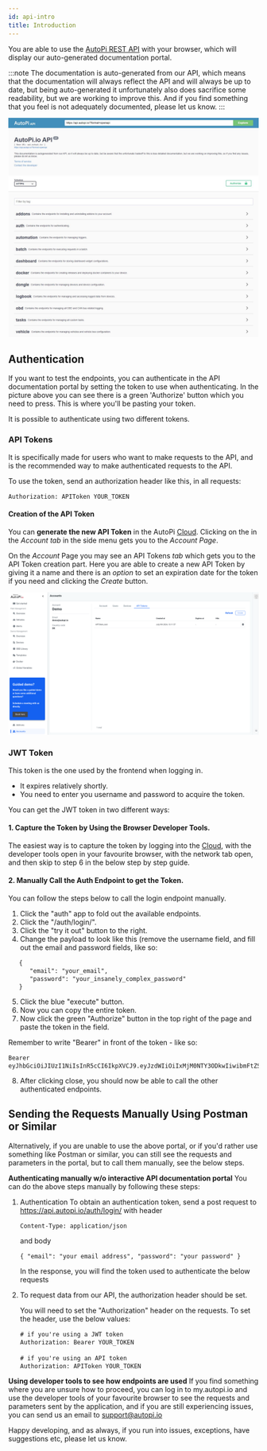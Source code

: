 ```yaml
---
id: api-intro
title: Introduction
---
```


You are able to use the [AutoPi REST API](https://api.autopi.io) with your browser, which will display our
auto-generated documentation portal.

:::note
The documentation is auto-generated from our API, which means that the documentation will always reflect the API and
will always be up to date, but being auto-generated it unfortunately also does sacrifice some readability, but we
are working to improve this. And if you find something that you feel is not adequately documented, please let us know.
:::

![api_frontpage](/img/getting_started/api/api_intro/api_frontpage.jpg) 

## Authentication
If you want to test the endpoints, you can authenticate in the API documentation portal by setting the token to use
when authenticating. In the picture above you can see there is a green 'Authorize' button which you need to press.
This is where you'll be pasting your token.

It is possible to authenticate using two different tokens.

### API Tokens

It is specifically made for users who want to make requests to the API, and is the recommended way to make
authenticated requests to the API.

To use the token, send an authorization header like this, in all requests:

```
Authorization: APIToken YOUR_TOKEN
```

#### Creation of the API Token

You can **generate the new API Token** in the AutoPi [Cloud](https://my.autopi.io). Clicking on the in the *Account tab* in the side menu gets you to the *Account Page*.

On the *Account* Page you may see an API Tokens *tab* which gets you to the API Token creation part. 
Here you are able to create a new API Token by giving it a name and there is an *option* to set an expiration date for the token if you need and clicking the *Create* button.

![account_page](/img/getting_started/api/api_intro/account_overview.png)

### JWT Token

This token is the one used by the frontend when logging in.
* It expires relatively shortly.
* You need to enter you username and password to acquire the token.

You can get the JWT token in two different ways:

#### 1. Capture the Token by Using the Browser Developer Tools.
The easiest way is to capture the token by logging into the [Cloud](https://www.autopi.io/software-platform/cloud-management), with the developer tools open in your favourite
browser, with the network tab open, and then skip to step 6 in the below step by step guide.

#### 2. Manually Call the Auth Endpoint to get the Token.
You can follow the steps below to call the login endpoint manually.

1. Click the "auth" app to fold out the available endpoints.
2. Click the "/auth/login/".
3. Click the "try it out" button to the right.
4. Change the payload to look like this (remove the username field, and fill out the email and password fields, like so:
```
   {
      "email": "your_email",
      "password": "your_insanely_complex_password"
   }
```
5. Click the blue "execute" button.
6. Now you can copy the entire token.
7. Now click the green "Authorize" button in the top right of the page and paste the token in the field.

Remember to write "Bearer" in front of the token - like so:

```
Bearer eyJhbGciOiJIUzI1NiIsInR5cCI6IkpXVCJ9.eyJzdWIiOiIxMjM0NTY3ODkwIiwibmFtZSI6IkpvaG4gRG9lIiwiaWF0IjoxNTE2MjM5MDIyfQ.4pXwtyQKCwSrYfcj9O7MGVv5ustPbx0GmYY7jHZL8es
```

8. After clicking close, you should now be able to call the other authenticated endpoints.

## Sending the Requests Manually Using Postman or Similar
Alternatively, if you are unable to use the above portal, or if you'd rather use something like Postman or similar,
you can still see the requests and parameters in the portal, but to call them manually, see the below steps.

**Authenticating manually w/o interactive API documentation portal**
You can do the above steps manually by following these steps:

1. Authentication
    To obtain an authentication token, send a post request to https://api.autopi.io/auth/login/
    with header

    ```
    Content-Type: application/json
    ```
    and body

    ```
    { "email": "your email address", "password": "your password" }
    ```

    In the response, you will find the token used to authenticate the below requests

2. To request data from our API, the authorization header should be set.

    You will need to set the "Authorization" header on the requests. To set the header, use the below values:

    ```
    # if you're using a JWT token
    Authorization: Bearer YOUR_TOKEN

    # if you're using an API token
    Authorization: APIToken YOUR_TOKEN
    ```

**Using developer tools to see how endpoints are used**
If you find something where you are unsure how to proceed, you can log in to my.autopi.io and use the developer tools
of your favourite browser to see the requests and parameters sent by the application, and if you are still experiencing
issues, you can send us an email to support@autopi.io

Happy developing, and as always, if you run into issues, exceptions, have suggestions etc, please let us know.

